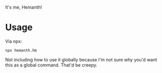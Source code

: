 It's me, Hemanth!

# Usage
Via npx:
```
npx hemanth.hm
```

Not including how to use it globally because I'm not sure why you'd want this as a global command. That'd be creepy.
